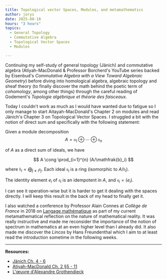 ```yaml
---
title: Topological vector Spaces, Modules, and metamathematics
author: jorys
date: 2025-08-18
hours: "3 hours"
topics:
  - General Topology
  - Commutative Algebra
  - Topological Vector Spaces
  - Modules

---
```


Continuing my self-study of general topology (Jänich) and commutative algebra (Atiyah-MacDonald & Professor Borcherd's YouTube series backed by Eisenbud's *Commutative Algebra with a View Toward Algebraic Geometry*) before diving into homological algebra, algebraic topology and sheaf theory (to finally discover the math behind the poetic term of *cohomology*, among other things) through the careful reading of Godement's *Topologie algébrique et théorie des faisceaux*.


Today I couldn't work as much as I would have wanted due to fatigue so I only manage to start Aitayah-MacDonald's Chapter 2 on modules and read Jänich's Chapter 3 on Topological Vector Spaces. I struggled a bit with the notion of direct sum and specifically with the following statement:

Given a module decomposition
$$
A = \mathfrak{a}_1 \oplus \cdots \oplus \mathfrak{a}_n
$$

of $A$ as a direct sum of ideals, we have

$$
A \cong \prod_{i=1}^{n} (A/\mathfrak{b}_i)
$$

where $\mathfrak{b}_i = \bigoplus_{j \neq i} \mathfrak{a}_j$. Each ideal $\mathfrak{a}_i$ is a ring (isomorphic to $A/\mathfrak{b}_i$). 

The identity element $e_i$ of $\mathfrak{a}_i$ is an idempotent in $A$, and $\mathfrak{a}_i = (e_i)$.




I can see it operation-wise but it is harder to get it dealing with the spaces directly. I will keep this result in the back of my head to finally get it.

I also watched a conference by Professor Alain Connes at *Collège de France* in 2018 on [Langage mathématique](https://youtu.be/zmT8MHMIOLg?si=tUQXs9NJfG1vEetI) as part of my current metamathematical reflection on the nature of mathematical reality. It was really instructive and made me reconsider the importance of the notion of spectrum in mathematics at an even higher level than I already did. It also made me discover the *Lincos* by Hans Freundenthal which I aim to at least read the introduction sometime in the following weeks.


---
**Resources:**
* [Jänich Ch. 4 - 6](ajoute_lien.com)
* [Atiyah-MacDonald Ch. 2 §5 - 11](ajoute_lien.com)
* [L'œuvre d'Alexandre Grothendieck](https://youtu.be/PeMAyPGjL68?si=_Bxt0u5tTFaNsJCM)

